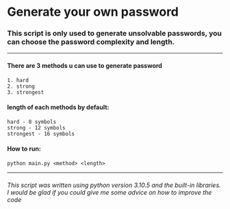 # Generate your own password

### This script is only used to generate unsolvable passwords, you can choose the password complexity and length.
---

#### There are 3 methods u can use to generate password
    1. hard
    2. strong
    3. strongest

#### length of each methods by default:
    hard - 8 symbols
    strong - 12 symbols
    strongest - 16 symbols

#### How to run:
    python main.py <method> <length>
---

###### This script was written using python version 3.10.5 and the built-in libraries. I would be glad if you could give me some advice on how to improve the code
